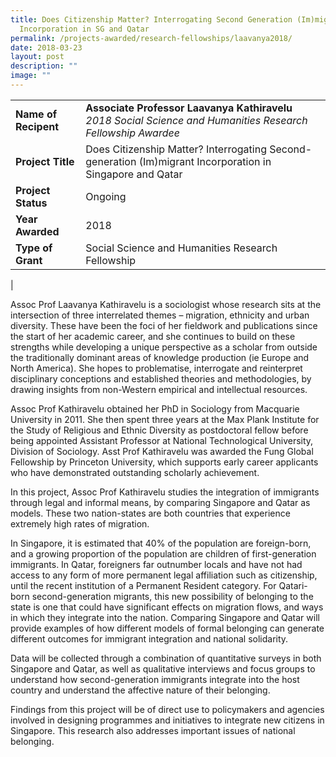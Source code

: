 ```yaml
---
title: Does Citizenship Matter? Interrogating Second Generation (Im)migrant
  Incorporation in SG and Qatar
permalink: /projects-awarded/research-fellowships/laavanya2018/
date: 2018-03-23
layout: post
description: ""
image: ""
---
```

|  |  |
|---|---|
| **Name of Recipent** | **Associate Professor Laavanya Kathiravelu**<br>_2018 Social Science and Humanities Research Fellowship Awardee_ |
| **Project Title** | Does Citizenship Matter? Interrogating Second-generation (Im)migrant Incorporation in Singapore and Qatar |
| **Project Status** | Ongoing |
| **Year Awarded** | 2018 |
| **Type of Grant** | Social Science and Humanities Research Fellowship |
|

Assoc Prof Laavanya Kathiravelu is a sociologist whose research sits at the intersection of three interrelated themes – migration, ethnicity and urban diversity. These have been the foci of her fieldwork and publications since the start of her academic career, and she continues to build on these strengths while developing a unique perspective as a scholar from outside the traditionally dominant areas of knowledge production (ie Europe and North America). She hopes to problematise, interrogate and reinterpret disciplinary conceptions and established theories and methodologies, by drawing insights from non-Western empirical and intellectual resources.&nbsp;&nbsp;

Assoc Prof Kathiravelu obtained her PhD in Sociology from Macquarie University in 2011. She then spent three years at the Max Plank Institute for the Study of Religious and Ethnic Diversity as postdoctoral fellow before being appointed Assistant Professor at National Technological University, Division of Sociology. Asst Prof Kathiravelu was awarded the Fung Global Fellowship by Princeton University, which supports early career applicants who have demonstrated outstanding scholarly achievement.&nbsp;

In this project, Assoc Prof Kathiravelu studies the integration of immigrants through legal and informal means, by comparing Singapore and Qatar as models. These two nation-states are both countries that experience extremely high rates of migration.&nbsp;&nbsp;

In Singapore, it is estimated that 40% of the population are foreign-born, and a growing proportion of the population are children of first-generation immigrants. In Qatar, foreigners far outnumber locals and have not had access to any form of more permanent legal affiliation such as citizenship, until the recent institution of a Permanent Resident category. For Qatari-born second-generation migrants, this new possibility of belonging to the state is one that could have significant effects on migration flows, and ways in which they integrate into the nation. Comparing Singapore and Qatar will provide examples of how different models of formal belonging can generate different outcomes for immigrant integration and national solidarity.&nbsp;&nbsp;

Data will be collected through a combination of quantitative surveys in both Singapore and Qatar, as well as qualitative interviews and focus groups to understand how second-generation immigrants integrate into the host country and understand the affective nature of their belonging.&nbsp;&nbsp;

Findings from this project will be of direct use to policymakers and agencies involved in designing programmes and initiatives to integrate new citizens in Singapore. This research also addresses important issues of national belonging.